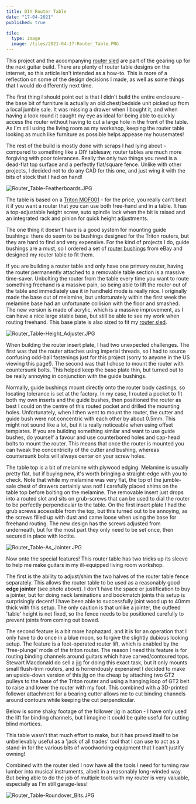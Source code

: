 ```yaml
---
title: DIY Router Table
date: "17-04-2021"
published: true

tile:
  type: image
  image: /tiles/2021-04-17-Router_Table.PNG
---
```


<script>
    import YouTube from "@bojit/svelte-components/widgets/YouTube/YouTube.svelte";
</script>

This project and the accompanying [router sled]({import.meta.env.VITE_BASE_URL}/projects/Router_Sled) are part of the gearing up for the next guitar build. There are plenty of router table designs on the internet, so this article isn't intended as a how-to. This is more of a reflection on some of the design decisions I made, as well as some things that I would do differently next time.

The first thing I should point out is that I didn't build the entire enclosure - the base bit of furniture is actually an old chest/bedside unit picked up from a local jumble sale. It was missing a drawer when I bought it, and when having a look round it caught my eye as ideal for being able to quickly access the router without having to cut a large hole in the front of the table. As I'm still using the living room as my workshop, keeping the router table looking as much like furniture as possible helps appease my housemates!

The rest of the build is mostly done with scraps I had lying about - compared to something like a DIY tablesaw, router tables are much more forgiving with poor tolerances. Really the only two things you need is a dead-flat top surface and a perfectly flat/square fence. Unlike with other projects, I decided not to do any CAD for this one, and just wing it with the bits of stock that I had on hand!

![Router_Table-Featherboards.JPG]({import.meta.env.VITE_IMAGE_BASE}/posts/Router_Table-Featherboards.JPG)

The table is based on a [Triton MOF001](https://www.tritontools.com/en-GB/Product/Power%20Tools/Routers/MOF001) - for the price, you really can't beat it if you want a router that you can use both free-hand and in a table. It has a top-adjustable height screw, auto spindle lock when the bit is raised and an integrated rack and pinion for quick height adjustments.

The one thing it doesn't have is a good system for mounting guide bushings: there do seem to be bushings designed for the Triton routers, but they are hard to find and very expensive. For the kind of projects I do, guide bushings are a must, so I ordered a set of [router bushings](https://www.ebay.co.uk/itm/144011002195) from eBay and designed my router table to fit them.

If you are building a router table and only have one primary router, having the router permanently attached to a removable table section is a massive time-saver. Unbolting the router from the table every time you want to route something freehand is a massive pain, so being able to lift the router out of the table and immediately use it in handheld mode is really nice. I originally made the base out of melamine, but unfortunately within the first week the melamine base had an unfortunate collision with the floor and smashed. The new version is made of acrylic, which is a massive improvement, as I can have a nice large stable base, but still be able to see my work when routing freehand. This base plate is also sized to fit my [router sled]({import.meta.env.VITE_BASE_URL}/projects/Router_Sled).

![Router_Table-Height_Adjuster.JPG]({import.meta.env.VITE_IMAGE_BASE}/posts/Router_Table-Height_Adjuster.JPG)

When building the router insert plate, I had two unexpected challenges. The first was that the router attaches using imperial threads, so I had to source confusing odd-ball fastenings just for this project (sorry to anyone in the US viewing this page!). The second was that I chose to mount the router with countersunk bolts. This helped keep the base plate thin, but turned out to be really annoying in conjunction with the guide bushings.

Normally, guide bushings mount directly onto the router body castings, so locating tolerance is set at the factory. In my case, I routed a pocket to fit both my own inserts and the guide bushes, then positioned the router as best I could on the centre of this routed pocket and drilled the mounting holes. Unfortunately, when I then went to mount the router, the cutter and guide bush were not concentric with each other by about 0.5mm. This might not sound like a lot, but it is really noticeable when using offset templates. If you are building something similar and want to use guide bushes, do yourself a favour and use counterbored holes and cap-head bolts to mount the router. This means that once the router is mounted you can tweak the concentricity of the cutter and bushing, whereas countersunk bolts will always center on your screw holes.

The table top is a bit of melamine with plywood edging. Melamine is usually pretty flat, but if buying new, it's worth bringing a straight-edge with you to check. Note that while my melamine was very flat, the top of the jumble-sale chest of drawers certainly was not! I carefully placed shims on the table top before bolting on the melamine. The removable insert just drops into a routed slot and sits on grub-screws that can be used to dial the router to be perfectly perpendicular to the table. On the first insert plate I had the grub screws accessible from the top, but this turned out to be annoying, as the screws filled up with dust and came loose when using the base for freehand routing. The new design has the screws adjusted from underneath, but for the most part they only need to be set once, then secured in place with loctite.

![Router_Table-As_Jointer.JPG]({import.meta.env.VITE_IMAGE_BASE}/posts/Router_Table-As_Jointer.JPG)

Now onto the special features! This router table has two tricks up its sleeve to help me make guitars in my ill-equipped living room workshop.

The first is the ability to adjust/shim the two halves of the router table fence separately. This allows the router table to be used as a reasonably good **edge jointer** (see photo above). I don't have the space or justification to buy a jointer, but for doing neck laminations and bookmatch joints this setup is surprisingly decent! I have been able to successfully joint wood up to 40mm thick with this setup. The only caution is that unlike a jointer, the outfeed 'table' height is not fixed, so the fence needs to be positioned carefully to prevent joints from coming out bowed.

The second feature is a bit more haphazard, and it is for an operation that I only have to do once in a blue moon, so forgive the slightly dubious looking setup. The feature is a foot-operated router lift, which is enabled by the 'free-plunge' mode of the triton router. The reason I need this feature is for routing binding channels around guitars which have carved/contoured tops. Stewart Macdonald do sell a [jig](https://www.madinter.com/en/stewmac-truechannel-binding-router-jig-with-guitar-body-cradle.html) for doing this exact task, but it only mounts small flush-trim routers, and is horrendously expensive! I decided to make an upside-down version of this jig on the cheap by attaching two GT2 pulleys to the base of the Triton router and using a hanging loop of GT2 belt to raise and lower the router with my foot. This combined with a 3D-printed follower attachment for a bearing cutter allows me to cut binding channels around contours while keeping the cut perpendicular.

Below is some shaky footage of the follower jig in action - I have only used the lift for binding channels, but I imagine it could be quite useful for cutting blind mortices.

<YouTube src="https://www.youtube.com/embed/rJnqyoF_4G4" autoplay/>

This table wasn't that much effort to make, but it has proved itself to be unbelievably useful as a 'jack of all trades' tool that I can use to act as a stand-in for the various bits of woodworking equipment that I can't justify owning!

Combined with the router sled I now have all the tools I need for turning raw lumber into musical instruments, albeit in a reasonably long-winded way. But being able to do the job of multiple tools with my router is very valuable, especially as I'm still garage-less!

![Router_Table-Roundover_Bits.JPG]({import.meta.env.VITE_IMAGE_BASE}/posts/Router_Table-Roundover_Bits.JPG)
